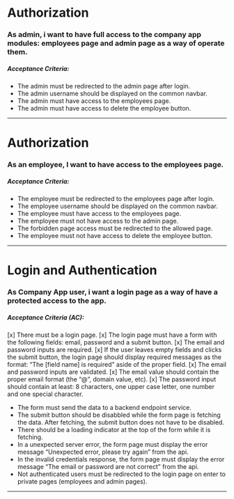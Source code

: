 # Authorization

### As admin, i want to have full access to the company app modules: employees page and admin page as a way of operate them.

##### Acceptance Criteria:

- The admin must be redirected to the admin page after login.
- The admin username should be displayed on the common navbar.
- The admin must have access to the employees page.
- The admin must have access to delete the employee button.

---

# Authorization

### As an employee, I want to have access to the employees page.

##### Acceptance Criteria:

- The employee must be redirected to the employees page after login.
- The employee username should be displayed on the common navbar.
- The employee must have access to the employees page.
- The employee must not have access to the admin page.
- The forbidden page access must be redirected to the allowed page.
- The employee must not have access to delete the employee button.

---

# Login and Authentication

### As Company App user, i want a login page as a way of have a protected access to the app.

##### Acceptance Criteria (AC):

[x] There must be a login page.
[x] The login page must have a form with the following fields: email, password and
  a submit button.
[x] The email and password inputs are required.
[x] If the user leaves empty fields and clicks the submit button, the login page
  should display required messages as the format: “The [field name] is required”
  aside of the proper field.
[x] The email and password inputs are validated.
[x] The email value should contain the proper email format (the “@”, domain value,
  etc).
[x] The password input should contain at least: 8 characters, one upper case
  letter, one number and one special character.
- The form must send the data to a backend endpoint service.
- The submit button should be disabbled while the form page is fetching the
  data. After fetching, the submit button does not have to be disabled.
- There should be a loading indicator at the top of the form while it is
  fetching.
- In a unexpected server error, the form page must display the error message
  “Unexpected error, please try again” from the api.
- In the invalid credentials response, the form page must display the error
  message “The email or password are not correct” from the api.
- Not authenticated users must be redirected to the login page on enter to
  private pages (employees and admin pages).

---